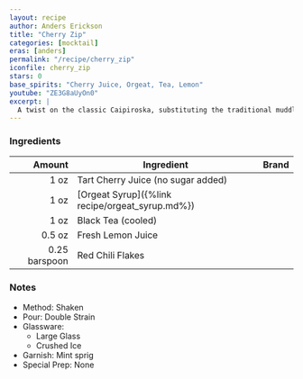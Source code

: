 ```yaml
---
layout: recipe
author: Anders Erickson
title: "Cherry Zip"
categories: [mocktail]
eras: [anders]
permalink: "/recipe/cherry_zip"
iconfile: cherry_zip
stars: 0
base_spirits: "Cherry Juice, Orgeat, Tea, Lemon"
youtube: "ZE3G8aUyOn0"
excerpt: |
  A twist on the classic Caipiroska, substituting the traditional muddled limes with sweet cherries. The result is a tangy and fruity cocktail with a subtle sweetness.
---
```


### Ingredients

|        Amount | Ingredient                                      | Brand |
| ------------: | ----------------------------------------------- | ----- |
|          1 oz | Tart Cherry Juice (no sugar added)              |
|          1 oz | [Orgeat Syrup]({%link recipe/orgeat_syrup.md%}) |
|          1 oz | Black Tea (cooled)                              |
|        0.5 oz | Fresh Lemon Juice                               |
| 0.25 barspoon | Red Chili Flakes                                |

### Notes

- Method: Shaken
- Pour: Double Strain
- Glassware:
  - Large Glass
  - Crushed Ice
- Garnish: Mint sprig
- Special Prep: None
